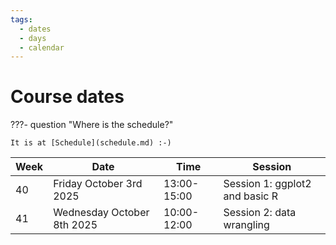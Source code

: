 ```yaml
---
tags:
  - dates
  - days
  - calendar
---
```


# Course dates

???- question "Where is the schedule?"

    It is at [Schedule](schedule.md) :-)

<!-- markdownlint-disable MD013 --><!-- Tables cannot be split up over lines, hence will break 80 characters per line -->

Week|Date                      |Time       |Session
----|--------------------------|-----------|------------------------------
40  |Friday October 3rd 2025   |13:00-15:00|Session 1: ggplot2 and basic R
41  |Wednesday October 8th 2025|10:00-12:00|Session 2: data wrangling


<!-- markdownlint-enable MD013 -->
